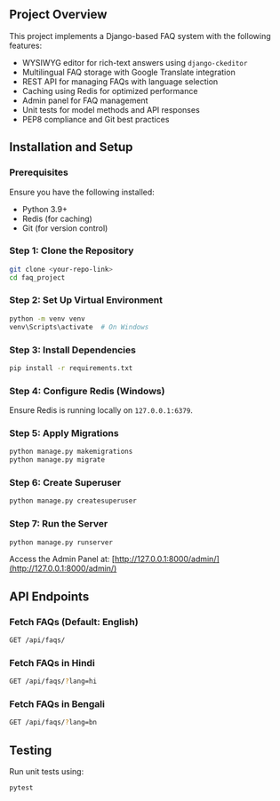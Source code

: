 

## Project Overview
This project implements a Django-based FAQ system with the following features:
- WYSIWYG editor for rich-text answers using `django-ckeditor`
- Multilingual FAQ storage with Google Translate integration
- REST API for managing FAQs with language selection
- Caching using Redis for optimized performance
- Admin panel for FAQ management
- Unit tests for model methods and API responses
- PEP8 compliance and Git best practices

## Installation and Setup
### Prerequisites
Ensure you have the following installed:
- Python 3.9+
- Redis (for caching)
- Git (for version control)

### Step 1: Clone the Repository
```sh
git clone <your-repo-link>
cd faq_project
```

### Step 2: Set Up Virtual Environment
```sh
python -m venv venv
venv\Scripts\activate  # On Windows
```

### Step 3: Install Dependencies
```sh
pip install -r requirements.txt
```

### Step 4: Configure Redis (Windows)
Ensure Redis is running locally on `127.0.0.1:6379`.

### Step 5: Apply Migrations
```sh
python manage.py makemigrations
python manage.py migrate
```

### Step 6: Create Superuser
```sh
python manage.py createsuperuser
```

### Step 7: Run the Server
```sh
python manage.py runserver
```
Access the Admin Panel at: [http://127.0.0.1:8000/admin/](http://127.0.0.1:8000/admin/)

## API Endpoints
### Fetch FAQs (Default: English)
```sh
GET /api/faqs/
```

### Fetch FAQs in Hindi
```sh
GET /api/faqs/?lang=hi
```

### Fetch FAQs in Bengali
```sh
GET /api/faqs/?lang=bn
```

## Testing
Run unit tests using:
```sh
pytest
```

